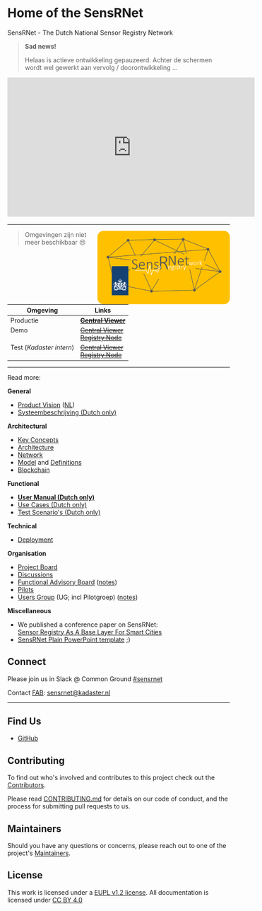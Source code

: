 # Home of the SensRNet

SensRNet - The Dutch National Sensor Registry Network

> **Sad news!**
>
> Helaas is actieve ontwikkeling gepauzeerd. Achter de schermen wordt wel gewerkt aan vervolg / doorontwikkeling ... 

<iframe width="560" height="315" src="https://www.youtube-nocookie.com/embed/0L6a2F_GpOg" title="YouTube video player" frameborder="0" allow="accelerometer; autoplay; clipboard-write; encrypted-media; gyroscope; picture-in-picture" allowfullscreen></iframe>

---

<img src="img/SensRNet-logo.png" width="300" align="right">

> Omgevingen zijn niet meer beschikbaar :cry:

| Omgeving                           | Links                                                                                                                 |
| ---------------------------------- | --------------------------------------------------------------------------------------------------------------------- |
| Productie                          | <s>**[Central Viewer](https://viewer.sensorenregister.nl/)**</s>                                                             |
| Demo<br>&nbsp;                     | <s>[Central Viewer](https://demo.sensorenregister.nl/viewer/)</s><br><s>[Registry Node](https://demo.sensorenregister.nl/)</s>      |
| Test (_Kadaster intern_)<br>&nbsp; | <s>[Central Viewer](https://viewer.test.sensorenregister.nl/)<br><s>[Registry Node](https://demo.test.sensorenregister.nl/)</s> |

---

Read more:

**General**

- [Product Vision](ProductVision.md) ([NL](ProductVisionNL.md))
- [Systeembeschrijving (Dutch only)](SystemDescriptionNL.md)

**Architectural**

- [Key Concepts](KeyConcepts.md)
- [Architecture](Architecture.md)
- [Network](Network.md)
- [Model](Model.md) and [Definitions](Definitions.md)
- [Blockchain](Blockchain.md)

**Functional**

- **[User Manual (Dutch only)](UserManualNL.md)**
- [Use Cases (Dutch only)](UseCasesNL.md)
- [Test Scenario's (Dutch only)](TestScenariosNL.md)

**Technical**

- [Deployment](Deployment.md)

**Organisation**

- [Project Board](https://github.com/orgs/kadaster-labs/projects/1?fullscreen=true)
- [Discussions](https://github.com/kadaster-labs/sensrnet-home/discussions)
- [Functional Advisory Board](FAB.md) ([notes](notes/))
- [Pilots](Pilots.md)
- [Users Group](UsersGroup.md) (UG; incl Pilotgroep) ([notes](notes/))

**Miscellaneous**

- We published a conference paper on SensRNet: <br>
  [Sensor Registry As A Base Layer For Smart Cities](https://www.int-arch-photogramm-remote-sens-spatial-inf-sci.net/XLVI-4-W1-2021/115/2021/)
- [SensRNet Plain PowerPoint template](2021-SensRNet-plain-PowerPoint-template.potx) ;)

## Connect

Please join us in Slack @ Common Ground [#sensrnet](https://samenorganiseren.slack.com/archives/C020BGH5N0J)

Contact [FAB](FAB.md): sensrnet@kadaster.nl

---

## Find Us

- [GitHub](https://github.com/kadaster-labs/sensrnet-home)

## Contributing

To find out who's involved and contributes to this project check out the [Contributors](Contributors.md).

Please read [CONTRIBUTING.md](https://github.com/kadaster-labs/sensrnet-home/blob/main/CONTRIBUTING.md) for details on our code of conduct, and the process for submitting pull requests to us.

## Maintainers <a name="maintainers"></a>

Should you have any questions or concerns, please reach out to one of the project's [Maintainers](https://github.com/kadaster-labs/sensrnet-home/blob/main/MAINTAINERS.md).

## License

This work is licensed under a [EUPL v1.2 license](https://github.com/kadaster-labs/sensrnet-home/blob/main/LICENSE.md). All documentation is licensed under [CC BY 4.0](https://creativecommons.org/licenses/by/4.0/)
